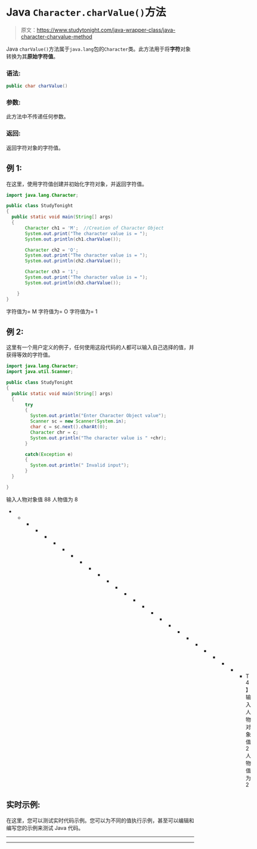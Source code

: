 # Java `Character.charValue()`方法

> 原文：<https://www.studytonight.com/java-wrapper-class/java-character-charvalue-method>

Java `charValue()`方法属于`java.lang`包的`Character`类。此方法用于将**字符**对象转换为其**原始字符值**。

### 语法:

```java
public char charValue() 
```

### 参数:

此方法中不传递任何参数。

### 返回:

返回字符对象的字符值。

## 例 1:

在这里，使用字符值创建并初始化字符对象，并返回字符值。

```java
import java.lang.Character;

public class StudyTonight 
{  
  public static void main(String[] args)
  {        
       Character ch1 = 'M';  //Creation of Character Object
       System.out.print("The character value is = ");  
       System.out.println(ch1.charValue());  

       Character ch2 = 'O';  
       System.out.print("The character value is = ");  
       System.out.println(ch2.charValue());

       Character ch3 = '1';  
       System.out.print("The character value is = ");  
       System.out.println(ch3.charValue());

    }  
} 
```

字符值为= M
字符值为= O
字符值为= 1

## 例 2:

这里有一个用户定义的例子，任何使用这段代码的人都可以输入自己选择的值，并获得等效的字符值。

```java
import java.lang.Character;
import java.util.Scanner;

public class StudyTonight 
{  
  public static void main(String[] args)
  {        
       try
       {
         System.out.println("Enter Character Object value");
         Scanner sc = new Scanner(System.in);
         char c = sc.next().charAt(0);
         Character chr = c;
         System.out.println("The character value is " +chr);
       }

       catch(Exception e)
       {
         System.out.println(" Invalid input");
       }
  }

} 
```

输入人物对象值
88
人物值为 8
* * * * * * * * * * * * * * * * * * * * * * * * * * * T4】输入人物对象值
2
人物值为 2

## 实时示例:

在这里，您可以测试实时代码示例。您可以为不同的值执行示例，甚至可以编辑和编写您的示例来测试 Java 代码。

* * *

* * *